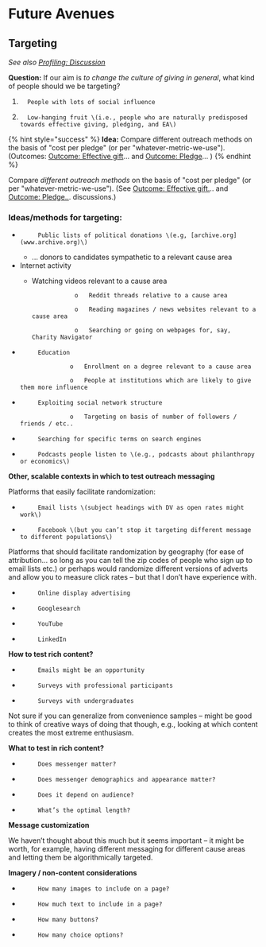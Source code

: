 # Future Avenues

## **Targeting** 

_See also_ [_Profiling: Discussion_](../../profiling-and-segmentation/profiling-discussion.md)

**Question:** If our aim is _to change the culture of giving in general_, what kind of people should we be targeting?

1.       People with lots of social influence

2.       Low-hanging fruit \(i.e., people who are naturally predisposed towards effective giving, pledging, and EA\)

{% hint style="success" %}
**Idea:** Compare different outreach methods on the basis of "cost per pledge" \(or per "whatever-metric-we-use"\). \(Outcomes:  [Outcome: Effective gift](../../proposed-tools-for-motivating-effective-giving/oc-effective-donation-consider-effectiveness/)... and [Outcome: Pledge](../../proposed-tools-for-motivating-effective-giving/moral-duty-of-well-off/)... \)
{% endhint %}

Compare _different outreach methods_ on the basis of "cost per pledge" \(or per "whatever-metric-we-use"\). \(See [Outcome: Effective gift.](../../proposed-tools-for-motivating-effective-giving/oc-effective-donation-consider-effectiveness/).. and [Outcome: Pledge..](../../proposed-tools-for-motivating-effective-giving/moral-duty-of-well-off/). discussions.\)

### Ideas/methods for targeting:  

*          Public lists of political donations \(e.g, [archive.org](www.archive.org)\) 
  * ... donors to candidates sympathetic to a relevant cause area
* Internet activity
  * Watching videos relevant to a cause area

                    o   Reddit threads relative to a cause area

                    o   Reading magazines / news websites relevant to a cause area

                    o   Searching or going on webpages for, say, Charity Navigator

-          Education

                    o   Enrollment on a degree relevant to a cause area

                    o   People at institutions which are likely to give them more influence

-          Exploiting social network structure

                    o   Targeting on basis of number of followers / friends / etc..

-          Searching for specific terms on search engines

-          Podcasts people listen to \(e.g., podcasts about philanthropy or economics\)

**Other, scalable contexts in which to test outreach messaging**

Platforms that easily facilitate randomization:

-          Email lists \(subject headings with DV as open rates might work\)

-          Facebook \(but you can’t stop it targeting different message to different populations\)

Platforms that should facilitate randomization by geography \(for ease of attribution… so long as you can tell the zip codes of people who sign up to email lists etc.\) or perhaps would randomize different versions of adverts and allow you to measure click rates – but that I don’t have experience with.

-          Online display advertising

-          Googlesearch

-          YouTube

-          LinkedIn

**How to test rich content?**

-          Emails might be an opportunity

-          Surveys with professional participants

-          Surveys with undergraduates

Not sure if you can generalize from convenience samples – might be good to think of creative ways of doing that though, e.g., looking at which content creates the most extreme enthusiasm.  

**What to test in rich content?**

-          Does messenger matter?

-          Does messenger demographics and appearance matter?

-          Does it depend on audience?

-          What’s the optimal length?

**Message customization**

We haven’t thought about this much but it seems important – it might be worth, for example, having different messaging for different cause areas and letting them be algorithmically targeted. 

**Imagery / non-content considerations**

-          How many images to include on a page?

-          How much text to include in a page?

-          How many buttons?

-          How many choice options?

